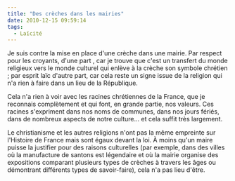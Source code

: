 ```yaml
---
title: "Des crèches dans les mairies"
date: 2010-12-15 09:59:14
tags:
  - Laïcité
---
```


Je suis contre la mise en place d'une crèche dans une mairie. Par respect pour les croyants, d'une part , car je trouve que c'est un transfert du monde religieux vers le monde culturel qui enlève à la crèche son symbole chrétien ; par esprit laïc d'autre part, car cela reste un signe issue de la religion qui n'a rien à faire dans un lieu de la République.

Cela n'a rien à voir avec les racines chrétiennes de la France, que je reconnais complètement et qui font, en grande partie, nos valeurs. Ces racines s'expriment dans nos noms de communes, dans nos jours fériés, dans de nombreux aspects de notre culture... et cela suffit très largement.

Le christianisme et les autres religions n'ont pas la même empreinte sur l'Histoire de France mais sont égaux devant la loi. À moins qu'un maire puisse la justifier pour des raisons culturelles (par exemple, dans des villes où la manufacture de santons est légendaire et où la mairie organise des expositions comparant plusieurs types de crèches à travers les âges ou démontrant différents types de savoir-faire), cela n'a pas lieu d'être.
